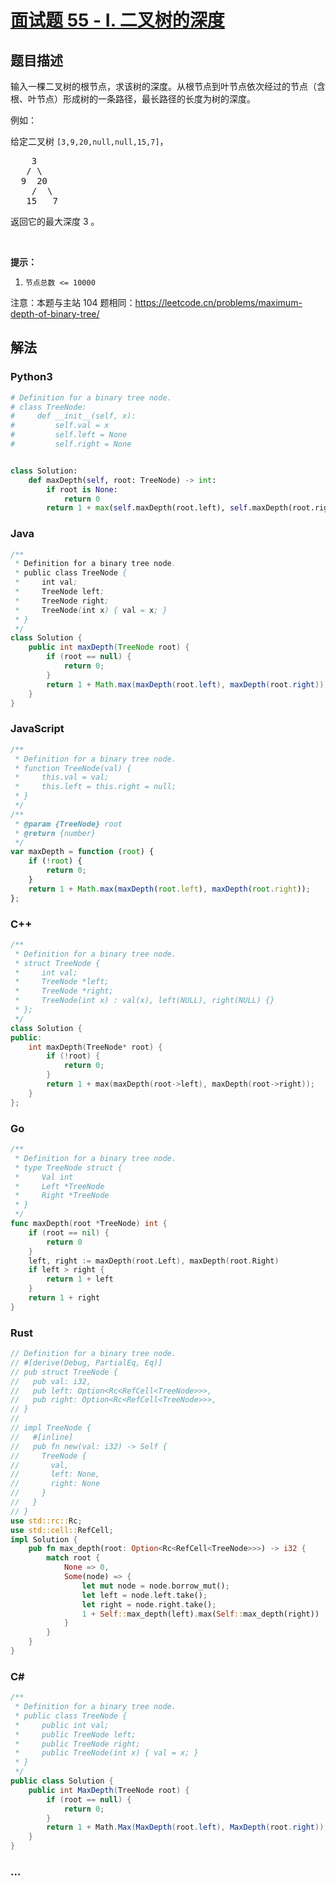 # [面试题 55 - I. 二叉树的深度](https://leetcode.cn/problems/er-cha-shu-de-shen-du-lcof/)

## 题目描述

<p>输入一棵二叉树的根节点，求该树的深度。从根节点到叶节点依次经过的节点（含根、叶节点）形成树的一条路径，最长路径的长度为树的深度。</p>

<p>例如：</p>

<p>给定二叉树 <code>[3,9,20,null,null,15,7]</code>，</p>

<pre>    3
   / \
  9  20
    /  \
   15   7</pre>

<p>返回它的最大深度&nbsp;3 。</p>

<p>&nbsp;</p>

<p><strong>提示：</strong></p>

<ol>
	<li><code>节点总数 &lt;= 10000</code></li>
</ol>

<p>注意：本题与主站 104&nbsp;题相同：<a href="https://leetcode.cn/problems/maximum-depth-of-binary-tree/">https://leetcode.cn/problems/maximum-depth-of-binary-tree/</a></p>

## 解法

<!-- tabs:start -->

### **Python3**

```python
# Definition for a binary tree node.
# class TreeNode:
#     def __init__(self, x):
#         self.val = x
#         self.left = None
#         self.right = None


class Solution:
    def maxDepth(self, root: TreeNode) -> int:
        if root is None:
            return 0
        return 1 + max(self.maxDepth(root.left), self.maxDepth(root.right))
```

### **Java**

```java
/**
 * Definition for a binary tree node.
 * public class TreeNode {
 *     int val;
 *     TreeNode left;
 *     TreeNode right;
 *     TreeNode(int x) { val = x; }
 * }
 */
class Solution {
    public int maxDepth(TreeNode root) {
        if (root == null) {
            return 0;
        }
        return 1 + Math.max(maxDepth(root.left), maxDepth(root.right));
    }
}
```

### **JavaScript**

```js
/**
 * Definition for a binary tree node.
 * function TreeNode(val) {
 *     this.val = val;
 *     this.left = this.right = null;
 * }
 */
/**
 * @param {TreeNode} root
 * @return {number}
 */
var maxDepth = function (root) {
    if (!root) {
        return 0;
    }
    return 1 + Math.max(maxDepth(root.left), maxDepth(root.right));
};
```

### **C++**

```cpp
/**
 * Definition for a binary tree node.
 * struct TreeNode {
 *     int val;
 *     TreeNode *left;
 *     TreeNode *right;
 *     TreeNode(int x) : val(x), left(NULL), right(NULL) {}
 * };
 */
class Solution {
public:
    int maxDepth(TreeNode* root) {
        if (!root) {
            return 0;
        }
        return 1 + max(maxDepth(root->left), maxDepth(root->right));
    }
};
```

### **Go**

```go
/**
 * Definition for a binary tree node.
 * type TreeNode struct {
 *     Val int
 *     Left *TreeNode
 *     Right *TreeNode
 * }
 */
func maxDepth(root *TreeNode) int {
    if (root == nil) {
        return 0
    }
    left, right := maxDepth(root.Left), maxDepth(root.Right)
    if left > right {
        return 1 + left
    }
    return 1 + right
}
```

### **Rust**

```rust
// Definition for a binary tree node.
// #[derive(Debug, PartialEq, Eq)]
// pub struct TreeNode {
//   pub val: i32,
//   pub left: Option<Rc<RefCell<TreeNode>>>,
//   pub right: Option<Rc<RefCell<TreeNode>>>,
// }
//
// impl TreeNode {
//   #[inline]
//   pub fn new(val: i32) -> Self {
//     TreeNode {
//       val,
//       left: None,
//       right: None
//     }
//   }
// }
use std::rc::Rc;
use std::cell::RefCell;
impl Solution {
    pub fn max_depth(root: Option<Rc<RefCell<TreeNode>>>) -> i32 {
        match root {
            None => 0,
            Some(node) => {
                let mut node = node.borrow_mut();
                let left = node.left.take();
                let right = node.right.take();
                1 + Self::max_depth(left).max(Self::max_depth(right))
            }
        }
    }
}
```

### **C#**

```cs
/**
 * Definition for a binary tree node.
 * public class TreeNode {
 *     public int val;
 *     public TreeNode left;
 *     public TreeNode right;
 *     public TreeNode(int x) { val = x; }
 * }
 */
public class Solution {
    public int MaxDepth(TreeNode root) {
        if (root == null) {
            return 0;
        }
        return 1 + Math.Max(MaxDepth(root.left), MaxDepth(root.right));
    }
}
```

### **...**

```

```

<!-- tabs:end -->
